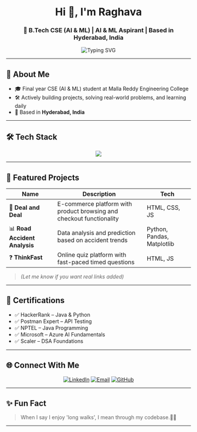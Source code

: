 <h1 align="center">Hi 👋, I'm Raghava</h1>
<h3 align="center">🚀 B.Tech CSE (AI & ML) | AI & ML Aspirant | Based in Hyderabad, India</h3>

<p align="center">
  <img src="https://readme-typing-svg.herokuapp.com?font=Fira+Code&weight=500&size=22&duration=3000&pause=1000&color=00BFFF&center=true&vCenter=true&width=435&lines=AI+%26+ML+Enthusiast;Data+Science+Learner;Open+Source+Contributor;Lifelong+Learner" alt="Typing SVG" />
</p>

---

## 🧠 About Me
- 🎓 Final year CSE (AI & ML) student at Malla Reddy Engineering College  
- 🛠️ Actively building projects, solving real-world problems, and learning daily  
- 📍 Based in **Hyderabad, India**

---

## 🛠️ Tech Stack

<p align="center">
  <img src="https://skillicons.dev/icons?i=python,java,c,html,css,js,mysql,git,postman,azure&theme=light" />
</p>

---

## 📌 Featured Projects

| Name                  | Description                                                             | Tech |
|-----------------------|-------------------------------------------------------------------------|------|
| 🛒 **Deal and Deal**   | E-commerce platform with product browsing and checkout functionality   | HTML, CSS, JS |
| 📊 **Road Accident Analysis** | Data analysis and prediction based on accident trends           | Python, Pandas, Matplotlib |
| ❓ **ThinkFast**        | Online quiz platform with fast-paced timed questions                  | HTML, JS |

> *(Let me know if you want real links added)*

---

## 📜 Certifications

- ✅ HackerRank – Java & Python  
- ✅ Postman Expert – API Testing  
- ✅ NPTEL – Java Programming  
- ✅ Microsoft – Azure AI Fundamentals  
- ✅ Scaler – DSA Foundations

---

## 🌐 Connect With Me

<p align="center">
  <a href="https://linkedin.com/in/raghavendra27" target="_blank"><img src="https://img.shields.io/badge/-LinkedIn-blue?style=for-the-badge&logo=linkedin" alt="LinkedIn"/></a>
  <a href="mailto:raghavendrabonagiri5.com" target="_blank"><img src="https://img.shields.io/badge/-Email-D14836?style=for-the-badge&logo=gmail&logoColor=white" alt="Email"/></a>
  <a href="https://github.com/BonagiriRaghav" target="_blank"><img src="https://img.shields.io/badge/-GitHub-181717?style=for-the-badge&logo=github" alt="GitHub"/></a>
</p>

---

## ✨ Fun Fact  
> When I say I enjoy 'long walks', I mean through my codebase.🧩🧠

---



<!-- Feel free to add your own custom sections or achievements here -->

